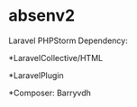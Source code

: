 # absenv2
Laravel PHPStorm Dependency:

*LaravelCollective/HTML

*LaravelPlugin

*Composer: Barryvdh

